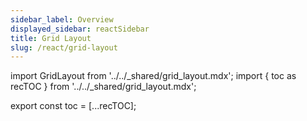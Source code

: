 ```yaml
---
sidebar_label: Overview
displayed_sidebar: reactSidebar
title: Grid Layout
slug: /react/grid-layout
---
```


import GridLayout from '../../_shared/grid_layout.mdx';
import { toc as recTOC } from '../../_shared/grid_layout.mdx';

export const toc = [...recTOC];

<GridLayout />